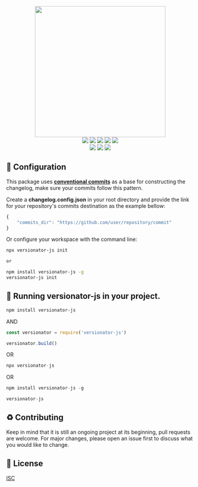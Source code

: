 <div align="center">
    <img width="350px" src="https://raw.githubusercontent.com/gist/prynssmaia/78cc9954ce6810647a2ab4035e1e1ac2/raw/206d5a3cf4addb6e6aa5b0fd620ccf836cb0b98b/versionator.svg"/>
</div>

<div align="center">
    <a target="_blank"><img src="https://img.shields.io/librariesio/release/npm/versionator-js?labelColor=0D1117&color=cd52d0" target="_blank"></a>
    <a target="_blank"><img src="https://img.shields.io/npm/dw/versionator-js?labelColor=0D1117&color=ac3bc8" target="_blank"></a>
    <a target="_blank"><img src="https://img.shields.io/github/issues-raw/sousadiego11/versionator-js?labelColor=0D1117&color=8825c0" target="_blank"></a>
    <a target="_blank"><img src="https://img.shields.io/github/languages/code-size/sousadiego11/versionator-js?labelColor=0D1117&color=5c13b9" target="_blank"></a>
    <a target="_blank"><img src="https://img.shields.io/npm/l/versionator-js?labelColor=0D1117&color=3C087D" target="_blank"></a>  
</div>
 <div align="center">
  <a target="_blank"><img src="https://img.shields.io/badge/Node.js-43853D?style=for-the-badge&logo=node.js&logoColor=white" target="_blank"></a>
  <a target="_blank"><img src="https://img.shields.io/badge/git-%23F05033.svg?style=for-the-badge&logo=git&logoColor=white" target="_blank"></a>
  <a target="_blank"><img src="https://img.shields.io/badge/Markdown-000000?style=for-the-badge&logo=markdown&logoColor=white" target="_blank"></a>
</div>

## 🚀 Configuration
This package uses **[conventional commits](https://www.conventionalcommits.org/en/v1.0.0/)** as a base for constructing the changelog, make sure your commits follow this pattern.

Create a **changelog.config.json** in your root directory and provide the link for your repository's commits destination as the example bellow:
```javascript
{
    "commits_dir": "https://github.com/user/repository/commit"
}
```
Or configure your workspace with the command line:
```bash
npx versionator-js init

or

npm install versionator-js -g
versionator-js init
```

## 🚨 Running versionator-js in your project.
```bash
npm install versionator-js
```
AND
```javascript
const versionator = require('versionator-js')

versionator.build()
```

OR

```javascript
npx versionator-js
```

OR

```javascript
npm install versionator-js -g

versionator-js
```

## ♻️ Contributing
Keep in mind that it is still an ongoing project at its beginning, pull requests are welcome. For major changes, please open an issue first to discuss what you would like to change.

## 🚧 License
[ISC](https://opensource.org/licenses/ISC)
